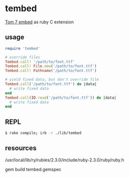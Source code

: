 # tembed

[Tom 7 embed](http://carnage-melon.tom7.org/embed/) as ruby C extension

## usage

```ruby
require 'tembed'

# override files
Tembed.call! '/path/to/font.ttf'
Tembed.call! File.new('/path/to/font.ttf')
Tembed.call! Pathname('/path/to/font.ttf')

# yield fixed data, but don't override file
Tembed.call('/path/to/font.ttf') do |data|
  # write fixed data
end
Tembed.call(IO.read('/path/to/font.ttf')) do |data|
  # write fixed data
end

```

## REPL

```sh
$ rake compile; irb -r ./lib/tembed
```

## resources

/usr/local/lib/ry/rubies/2.3.0/include/ruby-2.3.0/ruby/ruby.h

gem build tembed.gemspec
